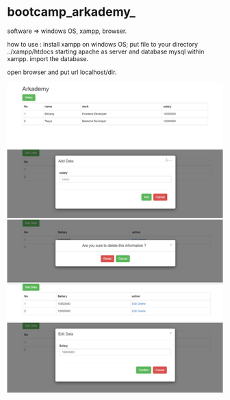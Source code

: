 # bootcamp_arkademy_
software => windows OS, xampp, browser.

how to use : install xampp on windows OS;
put file to your directory ../xampp/htdocs
starting apache as server and database mysql within xampp.
import the database.

open browser and put url localhost/dir.

![halaman awal](6/ss/home.PNG)
![tambah](6/ss/add.PNG)
![delete](6/ss/delete.PNG)
![salary](6/ss/salary.PNG)
![edit](/6/ss/edit.PNG)
